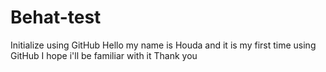 # Behat-test
Initialize using GitHub
Hello my name is Houda and it is my first time using GitHub
I hope i'll be familiar with it
Thank you
